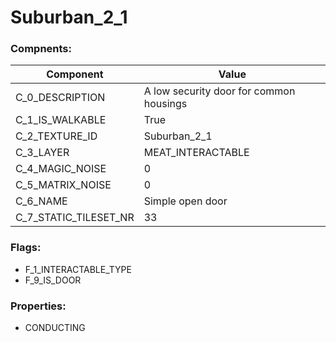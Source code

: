 

# Suburban_2_1





### Compnents: 
| Component | Value | 
|  --  |  --  | 
| C_0_DESCRIPTION | A low security door for common housings | 
| C_1_IS_WALKABLE | True | 
| C_2_TEXTURE_ID | Suburban_2_1 | 
| C_3_LAYER | MEAT_INTERACTABLE | 
| C_4_MAGIC_NOISE | 0 | 
| C_5_MATRIX_NOISE | 0 | 
| C_6_NAME | Simple open door | 
| C_7_STATIC_TILESET_NR | 33 | 


### Flags: 
* F_1_INTERACTABLE_TYPE
* F_9_IS_DOOR


### Properties: 
* CONDUCTING

